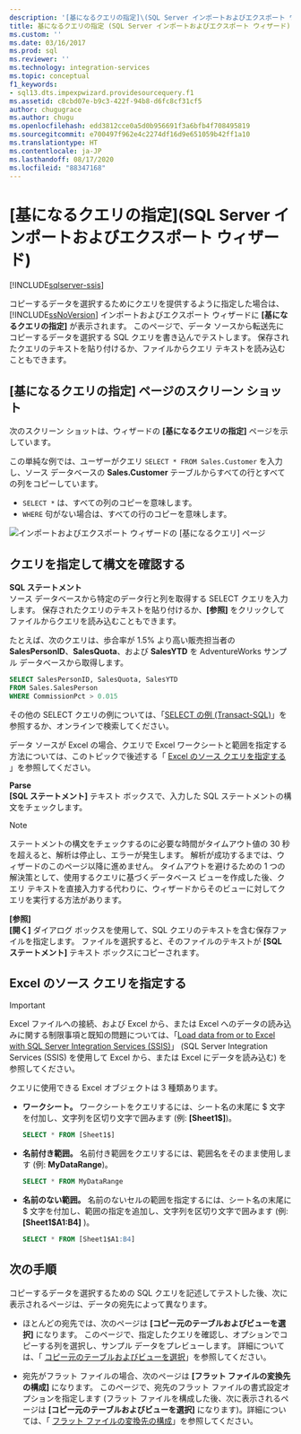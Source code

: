 ```yaml
---
description: '[基になるクエリの指定]\(SQL Server インポートおよびエクスポート ウィザード)'
title: 基になるクエリの指定 (SQL Server インポートおよびエクスポート ウィザード) | Microsoft Docs
ms.custom: ''
ms.date: 03/16/2017
ms.prod: sql
ms.reviewer: ''
ms.technology: integration-services
ms.topic: conceptual
f1_keywords:
- sql13.dts.impexpwizard.providesourcequery.f1
ms.assetid: c8cbd07e-b9c3-422f-94b8-d6fc8cf31cf5
author: chugugrace
ms.author: chugu
ms.openlocfilehash: edd3812cce0a5d0b956691f3a6bfb4f708495819
ms.sourcegitcommit: e700497f962e4c2274df16d9e651059b42ff1a10
ms.translationtype: HT
ms.contentlocale: ja-JP
ms.lasthandoff: 08/17/2020
ms.locfileid: "88347168"
---
```

# <a name="provide-a-source-query-sql-server-import-and-export-wizard"></a>[基になるクエリの指定]\(SQL Server インポートおよびエクスポート ウィザード)

[!INCLUDE[sqlserver-ssis](../../includes/applies-to-version/sqlserver-ssis.md)]


コピーするデータを選択するためにクエリを提供するように指定した場合は、 [!INCLUDE[ssNoVersion](../../includes/ssnoversion-md.md)] インポートおよびエクスポート ウィザードに **[基になるクエリの指定]** が表示されます。 このページで、データ ソースから転送先にコピーするデータを選択する SQL クエリを書き込んでテストします。 保存されたクエリのテキストを貼り付けるか、ファイルからクエリ テキストを読み込むこともできます。

## <a name="screen-shot-of-the-source-query-page"></a>[基になるクエリの指定] ページのスクリーン ショット  
次のスクリーン ショットは、ウィザードの **[基になるクエリの指定]** ページを示しています。
 
この単純な例では、ユーザーがクエリ `SELECT * FROM Sales.Customer` を入力し、ソース データベースの **Sales.Customer** テーブルからすべての行とすべての列をコピーしています。
-   `SELECT *` は、すべての列のコピーを意味します。
-   `WHERE` 句がない場合は、すべての行のコピーを意味します。
  
 ![インポートおよびエクスポート ウィザードの [基になるクエリ] ページ](../../integration-services/import-export-data/media/source-query.png "インポートおよびエクスポート ウィザードの [基になるクエリ] ページ")  

## <a name="provide-the-query-and-check-its-syntax"></a>クエリを指定して構文を確認する
**SQL ステートメント**  
 ソース データベースから特定のデータ行と列を取得する SELECT クエリを入力します。 保存されたクエリのテキストを貼り付けるか、**[参照]** をクリックしてファイルからクエリを読み込むこともできます。 
  
 たとえば、次のクエリは、歩合率が 1.5% より高い販売担当者の **SalesPersonID**、**SalesQuota**、および **SalesYTD** を AdventureWorks サンプル データベースから取得します。  
  
```sql
SELECT SalesPersonID, SalesQuota, SalesYTD  
FROM Sales.SalesPerson  
WHERE CommissionPct > 0.015  
```  

その他の SELECT クエリの例については、「[SELECT の例 &#40;Transact-SQL&#41;](../../t-sql/queries/select-examples-transact-sql.md)」を参照するか、オンラインで検索してください。  

データ ソースが Excel の場合、クエリで Excel ワークシートと範囲を指定する方法については、このトピックで後述する「 [Excel のソース クエリを指定する](#excelQueries) 」を参照してください。
  
 **Parse**  
 **[SQL ステートメント]** テキスト ボックスで、入力した SQL ステートメントの構文をチェックします。  
  
> [!NOTE]
> ステートメントの構文をチェックするのに必要な時間がタイムアウト値の 30 秒を超えると、解析は停止し、エラーが発生します。 解析が成功するまでは、ウィザードのこのページ以降に進めません。 タイムアウトを避けるための 1 つの解決策として、使用するクエリに基づくデータベース ビューを作成した後、クエリ テキストを直接入力する代わりに、ウィザードからそのビューに対してクエリを実行する方法があります。  
  
 **[参照]**  
 **[開く]** ダイアログ ボックスを使用して、SQL クエリのテキストを含む保存ファイルを指定します。 ファイルを選択すると、そのファイルのテキストが **[SQL ステートメント]** テキスト ボックスにコピーされます。  
 
## <a name="provide-a-source-query-for-excel"></a><a name="excelQueries"></a> Excel のソース クエリを指定する

> [!IMPORTANT]
> Excel ファイルへの接続、および Excel から、または Excel へのデータの読み込みに関する制限事項と既知の問題については、「[Load data from or to Excel with SQL Server Integration Services (SSIS)](../load-data-to-from-excel-with-ssis.md)」 (SQL Server Integration Services (SSIS) を使用して Excel から、または Excel にデータを読み込む) を参照してください。

クエリに使用できる Excel オブジェクトは 3 種類あります。
-   **ワークシート。** ワークシートをクエリするには、シート名の末尾に $ 文字を付加し、文字列を区切り文字で囲みます (例: **[Sheet1$]**)。

    ```sql
    SELECT * FROM [Sheet1$]
    ```

-   **名前付き範囲。** 名前付き範囲をクエリするには、範囲名をそのまま使用します (例: **MyDataRange**)。
    
    ```sql
    SELECT * FROM MyDataRange
    ```

-   **名前のない範囲。** 名前のないセルの範囲を指定するには、シート名の末尾に $ 文字を付加し、範囲の指定を追加し、文字列を区切り文字で囲みます (例: **[Sheet1$A1:B4]** )。

    ```sql
    SELECT * FROM [Sheet1$A1:B4]
    ```

## <a name="whats-next"></a>次の手順  
 コピーするデータを選択するための SQL クエリを記述してテストした後、次に表示されるページは、データの宛先によって異なります。  
  
-   ほとんどの宛先では、次のページは **[コピー元のテーブルおよびビューを選択]** になります。 このページで、指定したクエリを確認し、オプションでコピーする列を選択し、サンプル データをプレビューします。 詳細については、「 [コピー元のテーブルおよびビューを選択](../../integration-services/import-export-data/select-source-tables-and-views-sql-server-import-and-export-wizard.md)」を参照してください。  
  
-   宛先がフラット ファイルの場合、次のページは **[フラット ファイルの変換先の構成]** になります。 このページで、宛先のフラット ファイルの書式設定オプションを指定します (フラット ファイルを構成した後、次に表示されるページは **[コピー元のテーブルおよびビューを選択]** になります)。詳細については、「 [フラット ファイルの変換先の構成](../../integration-services/import-export-data/configure-flat-file-destination-sql-server-import-and-export-wizard.md)」を参照してください。  


